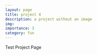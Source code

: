 ```yaml
---
layout: page
title: project 4
description: a project without an image
img:
importance: 3
category: fun
---
```


Test Project Page